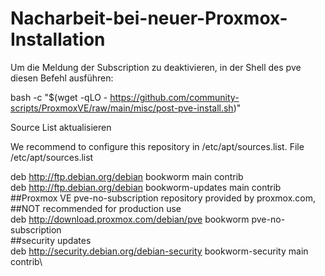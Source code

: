 # Nacharbeit-bei-neuer-Proxmox-Installation

Um die Meldung der Subscription zu deaktivieren, in der Shell des pve diesen Befehl ausführen:

bash -c "$(wget -qLO - https://github.com/community-scripts/ProxmoxVE/raw/main/misc/post-pve-install.sh)"

Source List aktualisieren

We recommend to configure this repository in /etc/apt/sources.list.
File /etc/apt/sources.list

deb http://ftp.debian.org/debian bookworm main contrib\
deb http://ftp.debian.org/debian bookworm-updates main contrib\
##Proxmox VE pve-no-subscription repository provided by proxmox.com,\
##NOT recommended for production use\
deb http://download.proxmox.com/debian/pve bookworm pve-no-subscription\
##security updates\
deb http://security.debian.org/debian-security bookworm-security main contrib\
